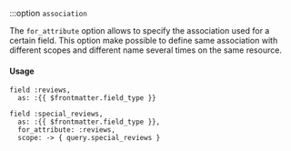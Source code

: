 :::option `association`

<VersionReq version="3.6.2" />

The `for_attribute` option allows to specify the association used for a certain field. This option make possible to define same association with different scopes and different name several times on the same resource.

#### Usage
```ruby-vue
field :reviews,
  as: :{{ $frontmatter.field_type }}

field :special_reviews,
  as: :{{ $frontmatter.field_type }},
  for_attribute: :reviews,
  scope: -> { query.special_reviews }
```
